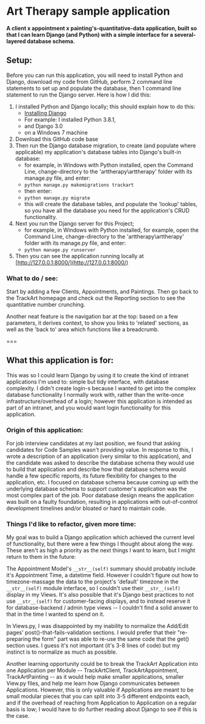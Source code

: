 # Art Therapy sample application
	
__A client x appointment x painting's-quantitative-data application, built so that I can learn Django (and Python) with a simple interface for a several-layered database schema.__


##  Setup:
Before you can run this application, you will need to install Python and Django, download my code from GitHub, perform 2 command line statements to set up and populate the database, then 1 command line statement to run the Django server.  Here is how I did this:

1. I installed Python and Django locally; this should explain how to do this:
	* [Installing Django](https://docs.djangoproject.com/en/3.0/topics/install/)
	* For example:  I installed Python 3.8.1,
	* and Django 3.0
	* on a Windows 7 machine
1. Download this GitHub code base
1. Then run the Django database migration, to create (and populate where applicable) my application's database tables into Django's built-in database:
	* for example, in Windows with Python installed, open the Command Line, change-directory to the 'arttherapy\arttherapy' folder with its manage.py file, and enter:
	*  `python manage.py makemigrations trackart`
	* then enter:
	*  `python manage.py migrate`
	* this will create the database tables, and populate the 'lookup' tables, so you have all the database you need for the application's CRUD functionality.
1. Next you run the Django server for this Project;
	* for example, in Windows with Python installed, for example, open the Command Line, change-directory to the 'arttherapy\arttherapy' folder with its manage.py file, and enter:
	*  `python manage.py runserver`
1. Then you can see the application running locally at [http://127.0.0.1:8000/](http://127.0.0.1:8000/)


###	 What to do / see:
Start by adding a few Clients, Appointments, and Paintings.  Then go back to the TrackArt homepage and check out the Reporting section to see the quantitative number crunching.

Another neat feature is the navigation bar at the top:  based on a few parameters, it derives context, to show you links to 'related' sections, as well as the 'back to' area which functions like a breadcrumb.


===

##  What this application is for:

This was so I could learn Django by using it to create the kind of intranet applications I'm used to:  simple but tidy interface, with database complexity.  I didn't create login-s because I wanted to get into the complex database functionality I normally work with, rather than the write-once infrastructure/overhead of a login; however this application is intended as part of an intranet, and you would want login functionality for this application.


###  Origin of this application:

For job interview candidates at my last position, we found that asking candidates for Code Samples wasn't providing value.  In response to this, I wrote a description of an application (very similar to this application), and the candidate was asked to describe the database schema they would use to build that application and describe how that database schema would handle a few specific reports, its future flexibility for changes to the application, etc.  I focused on database schema because coming up with the underlying database schema to support customer's application was the most complex part of the job.  Poor database design means the application was built on a faulty foundation, resulting in applications with out-of-control development timelines and/or bloated or hard to maintain code.


###  Things I'd like to refactor, given more time:

My goal was to build a Django application which achieved the current level of functionality, but there were a few things I thought about along the way.  These aren't as high a priority as the next things I want to learn, but I might return to them in the future:

The Appointment Model's `__str__(self)` summary should probably include it's Appointment Time, a datetime field.  However I couldn't figure out how to timezone-massage the data to the project's 'default' timezone in the `__str__(self)` module interface, so I couldn't use their `__str__(self)` display in my Views.  It's also possible that it's Django best practices to not use `__str__(self)` for customer-facing displays, and to instead reserve it for database-backend / admin type views -- I couldn't find a solid answer to that in the time I wanted to spend on it.

In Views.py, I was disappointed by my inability to normalize the Add/Edit pages' post()-that-fails-validation sections.  I would prefer that their "re-preparing the form" part was able to re-use the same code that the get() section uses.  I guess it's not important (it's 3-8 lines of code) but my instinct is to normalize as much as possible.

Another learning opportunity could be to break the TrackArt Application into one Application per Module -- TrackArtClient, TrackArtAppointment, TrackArtPainting -- as it would help make smaller applications, smaller View.py files, and help me learn how Django communicates between Applications.  However, this is only valuable if Applications are meant to be small modular pieces that you can split into 3-5 different endpoints each, and if the overhead of reaching from Application to Application on a regular basis is low; I would have to do further reading about Django to see if this is the case.
